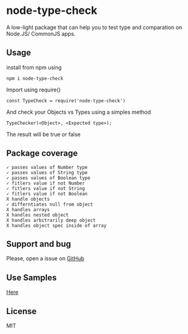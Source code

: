# node-type-check
A low-light package that can help you to test type and comparation on Node.JS/ CommonJS apps.

## Usage

install from npm using 

```
npm i node-type-check
```

Import using require()

```
const TypeCheck = require('node-type-check')
```

And check your Objects vs Types using a simples method

```
TypeChecker(<Object>, <Expected type>);
```

The result will be true or false

## Package coverage

    ✓ passes values of Number type 
    ✓ passes values of String type 
    ✓ passes values of Boolean type 
    ✓ fitlers value if not Number 
    ✓ fitlers value if not String 
    ✓ fitlers value if not Boolean 
    X handle objects 
    ✓ differntiates null from object 
    X handles arrays 
    X handles nested object 
    X handles arbitrarily deep object 
    X handles object spec inside of array 

## Support and bug

Please, open a issue on [GitHub](https://github.com/matheusmonte/node-type-check/issues)

## Use Samples

[Here](https://github.com/matheusmonte/sample-node-type-check)

## License

MIT


